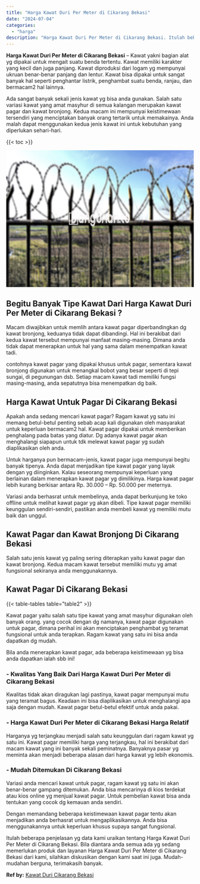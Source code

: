 ```yaml
---
title: "Harga Kawat Duri Per Meter di Cikarang Bekasi"
date: "2024-07-04"
categories: 
  - "harga"
description: "Harga Kawat Duri Per Meter di Cikarang Bekasi. Itulah beberapa penjelasan yg data kami uraikan tentang Harga Kawat Duri Per Meter di Cikarang Bekasi. Bila di..."
---
```


**Harga Kawat Duri Per Meter di Cikarang Bekasi** – Kawat yakni bagian alat yg dipakai untuk mengait suatu benda tertentu. Kawat memiliki karakter yang kecil dan juga panjang. Kawat diproduksi dari logam yg mempunyai ukruan benar-benar panjang dan lentur. Kawat bisa dipakai untuk sangat banyak hal seperti penghantar listrik, penghambat suatu benda, ranjau, dan bermacam2 hal lainnya.

Ada sangat banyak sekali jenis kawat yg bisa anda gunakan. Salah satu variasi kawat yang amat masyhur di semua kalangan merupakan kawat pagar dan kawat bronjong. Kedua macam ini mempunyai keistimewaan tersendiri yang menciptakan banyak orang tertarik untuk memakainya. Anda malah dapat menggunakan kedua jenis kawat ini untuk kebutuhan yang diperlukan sehari-hari.

{{< toc >}}

![Harga Kawat Duri Per Meter di Cikarang Bekasi](/images/jual-kawat-murah41.png)

## Begitu Banyak Tipe Kawat Dari Harga Kawat Duri Per Meter di Cikarang Bekasi ?

Macam diwajibkan untuk memlih antara kawat pagar diperbandingkan dg kawat bronjong, keduanya tidak dapat dibandingi. Hal ini berakibat dari kedua kawat tersebut mempunyai manfaat masing-masing. Dimana anda tidak dapat menerapkan untuk hal yang sama dalam menempatkan kawat tadi.

contohnya kawat pagar yang dipakai khusus untuk pagar, sementara kawat bronjong digunakan untuk menangkal bobot yang besar seperti di tepi sungai, di pegunungan dsb. Setiap macam kawat tadi memiliki fungsi masing-masing, anda sepatutnya bisa menempatkan dg baik.

## Harga Kawat Untuk Pagar Di Cikarang Bekasi

Apakah anda sedang mencari kawat pagar? Ragam kawat yg satu ini memang betul-betul penting sebab acap kali digunakan oleh masyarakat untuk keperluan bermacam2 hal. Kawat pagar dipakai untuk memberikan penghalang pada batas yang diatur. Dg adanya kawat pagar akan menghalangi siapapun untuk tdk melewat kawat pagar yg sudah diaplikasikan oleh anda.

Untuk harganya pun bermacam-jenis, kawat pagar juga mempunyai begitu banyak tipenya. Anda dapat menjadikan tipe kawat pagar yang layak dengan yg diinginkan. Kalau seseorang mempunyai keperluan yang berlainan dalam menerapkan kawat pagar yg dimilikinya. Harga kawat pagar lebih kurang berkisar antara Rp. 30.000 – Rp. 50.000 per meternya.

Variasi anda berhasrat untuk membelinya, anda dapat berkunjung ke toko offline untuk melihat kawat pagar yg akan dibeli. Tipe kawat pagar memiliki keunggulan sendiri-sendiri, pastikan anda membeli kawat yg memiliki mutu baik dan unggul.

## Kawat Pagar dan Kawat Bronjong Di Cikarang Bekasi

Salah satu jenis kawat yg paling sering diterapkan yaitu kawat pagar dan kawat bronjong. Kedua macam kawat tersebut memiliki mutu yg amat fungsional sekiranya anda menggunakannya.

## Kawat Pagar Di Cikarang Bekasi

{{< table-tables table="table2" >}}

Kawat pagar yaitu salah satu tipe kawat yang amat masyhur digunakan oleh banyak orang. yang cocok dengan dg namanya, kawat pagar digunakan untuk pagar, dimana perihal ini akan menciptakan penghambat yg teramat fungsional untuk anda terapkan. Ragam kawat yang satu ini bisa anda dapatkan dg mudah.

Bila anda menerapkan kawat pagar, ada beberapa keistimewaan yg bisa anda dapatkan ialah sbb ini!

### \- Kwalitas Yang Baik Dari Harga Kawat Duri Per Meter di Cikarang Bekasi

Kwalitas tidak akan diragukan lagi pastinya, kawat pagar mempunyai mutu yang teramat bagus. Keadaan ini bisa diaplikasikan untuk menghalangi apa saja dengan mudah. Kawat pagar betul-betul efektif untuk anda pakai.

### \- Harga Kawat Duri Per Meter di Cikarang Bekasi Harga Relatif

Harganya yg terjangkau menjadi salah satu keunggulan dari ragam kawat yg satu ini. Kawat pagar memiliki harga yang terjangkau, hal ini berakibat dari macam kawat yang ini banyak sekali peminatnya. Banyaknya pasar yg meminta akan menjadi beberapa alasan dari harga kawat yg lebih ekonomis.

### \- Mudah Ditemukan Di Cikarang Bekasi

Variasi anda mencari kawat untuk pagar, ragam kawat yg satu ini akan benar-benar gampang ditemukan. Anda bisa mencarinya di kios terdekat atau kios online yg menjual kawat pagar. Untuk pembelian kawat bisa anda tentukan yang cocok dg kemauan anda sendiri.

Dengan memandang beberapa keistimewaan kawat pagar tentu akan menjadikan anda berhasrat untuk mengaplikasikannya. Anda bisa menggunakannya untuk keperluan khusus supaya sangat fungsional.

Itulah beberapa penjelasan yg data kami uraikan tentang Harga Kawat Duri Per Meter di Cikarang Bekasi. Bila diantara anda semua ada yg sedang memerlukan produk dan layanan Harga Kawat Duri Per Meter di Cikarang Bekasi dari kami, silahkan diskusikan dengan kami saat ini juga. Mudah-mudahan berguna, terimakasih banyak.

**Ref by:** [Kawat Duri Cikarang Bekasi](https://id.wikipedia.org/wiki/Kawat)
